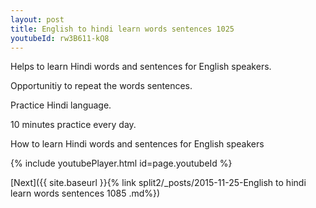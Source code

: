 ```yaml
---
layout: post
title: English to hindi learn words sentences 1025 
youtubeId: rw3B611-kQ8
---
```

 
 
Helps to learn Hindi words and sentences for English speakers.

Opportunitiy to repeat the words sentences. 

Practice Hindi language. 
 
10 minutes practice every day. 
 
How to learn Hindi words and sentences for English speakers 
 
{% include youtubePlayer.html id=page.youtubeId %}
 
 
[Next]({{ site.baseurl }}{% link  split2/_posts/2015-11-25-English to hindi learn words sentences 1085 .md%})
 
